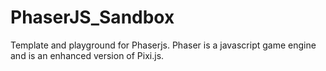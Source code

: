 # PhaserJS_Sandbox
Template and playground for Phaserjs.  Phaser is a javascript game engine and is an enhanced version of Pixi.js.
